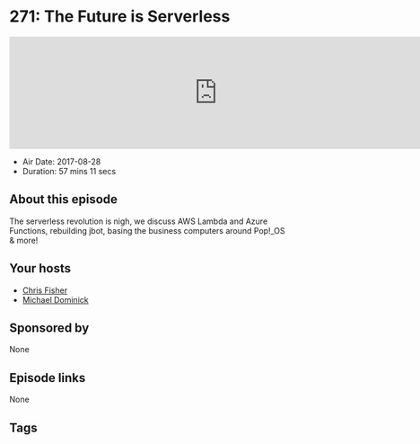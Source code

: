 # 271: The Future is Serverless

<iframe src="https://player.fireside.fm/v2/MLf2ZzhC+luxfH3tM?theme=dark" width="740" height="200" frameborder="0" scrolling="no"></iframe>

* Air Date: 2017-08-28
* Duration: 57 mins 11 secs

## About this episode

The serverless revolution is nigh, we discuss AWS Lambda and Azure Functions, rebuilding jbot, basing the business computers around Pop!_OS & more!

## Your hosts
* [Chris Fisher](https://coder.show/hosts/chrislas)
* [Michael Dominick](https://coder.show/hosts/michael)

## Sponsored by

None



## Episode links

None



## Tags

